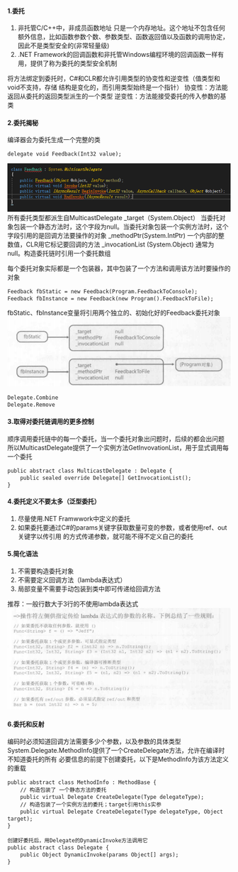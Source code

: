 #### 1.委托
1. 非托管C/C++中，非成员函数地址 只是一个内存地址。这个地址不包含任何额外信息，比如函数参数个数、参数类型、函数返回值以及函数的调用协定，因此不是类型安全的(非常轻量级)
2. .NET Framework的回调函数和非托管Windows编程环境的回调函数一样有用，提供了称为委托的类型安全机制

将方法绑定到委托时，C#和CLR都允许引用类型的协变性和逆变性（值类型和void不支持，存储
结构是变化的，而引用类型始终是一个指针）
协变性：方法能返回从委托的返回类型派生的一个类型
逆变性：方法能接受委托的传入参数的基类

#### 2.委托揭秘
编译器会为委托生成一个完整的类
```
delegate void Feedback(Int32 value);
```
![17-01](../Pictures/CLR_via_C_Sharp/17_01.png)
所有委托类型都派生自MulticastDelegate
_target（System.Object） 当委托对象包装一个静态方法时，这个字段为null。当委托对象包装一个实例方法时，这个字段引用的是回调方法要操作的对象
_methodPtr(System.IntPtr) 一个内部的整数值，CLR用它标记要回调的方法
_invocationList (System.Object) 通常为null。构造委托链时引用一个委托数组

每个委托对象实际都是一个包装器，其中包装了一个方法和调用该方法时要操作的对象
```
Feedback fbStatic = new Feedback(Program.FeedbackToConsole);
Feedback fbInstance = new Feedback(new Program().FeedbackToFile);
```
fbStatic、fbInstance变量将引用两个独立的、初始化好的Feedback委托对象
![17-02](../Pictures/CLR_via_C_Sharp/17_02.png)
```
Delegate.Combine
Delegate.Remove
```

#### 3.取得对委托链调用的更多控制
顺序调用委托链中的每一个委托，当一个委托对象出问题时，后续的都会出问题
所以MulticastDelegate提供了一个实例方法GetInvovationList，用于显式调用每一个委托
```
public abstract class MulticastDelegate : Delegate {
    public sealed override Delegate[] GetInvocationList();
}
```

#### 4.委托定义不要太多（泛型委托）
1. 尽量使用.NET Framwwork中定义的委托
2. 如果委托要通过C#的params关键字获取数量可变的参数，或者使用ref、out关键字以传引用
的方式传递参数，就可能不得不定义自己的委托

#### 5.简化语法
1. 不需要构造委托对象
2. 不需要定义回调方法（lambda表达式）
3. 局部变量不需要手动包装到类中即可传递给回调方法

推荐：一般行数大于3行的不使用lambda表达式
![17-03](../Pictures/CLR_via_C_Sharp/17_03.png)

#### 6.委托和反射
编码时必须知道回调方法需要多少个参数，以及参数的具体类型
System.Delegate.MethodInfo提供了一个CreateDelegate方法，允许在编译时不知道委托的所有
必要信息的前提下创建委托，以下是MethodInfo为该方法定义的重载
```
public abstract class MethodInfo : MethodBase {
    // 构造包装了 一个静态方法的委托
    public virtual Delegate CreateDelegate(Type delegateType);
    // 构造包装了一个实例方法的委托；target引用this实参
    public virtual Delegate CreateDelegate(Type delegateType, Object target);
}

创建好委托后，用Delegate的DynamicInvoke方法调用它
public abstract class Delegate {
    public Object DynamicInvoke(params Object[] args);
}
```
